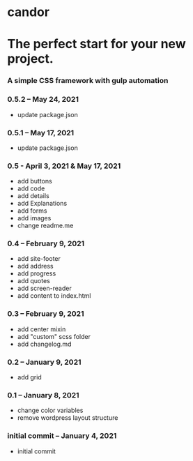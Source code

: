 # candor

# The perfect start for your new project.
### A simple CSS framework with gulp automation

### 0.5.2 – May 24, 2021
- update package.json

### 0.5.1 – May 17, 2021
- update package.json

### 0.5 - April 3, 2021 & May 17, 2021
- add buttons
- add code
- add details
- add Explanations
- add forms
- add images
- change readme.me

### 0.4 – February 9, 2021
- add site-footer
- add address
- add progress
- add quotes
- add screen-reader
- add content to index.html

### 0.3 – February 9, 2021
- add center mixin
- add "custom" scss folder
- add changelog.md

### 0.2 – January 9, 2021
- add grid

### 0.1 – January 8, 2021
- change color variables
- remove wordpress layout structure

### initial commit – January 4, 2021
- initial commit
